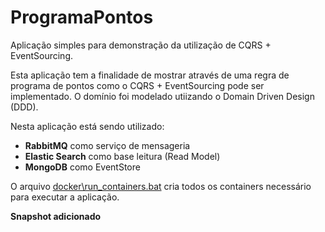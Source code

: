# ProgramaPontos
Aplicação simples para demonstração da utilização de CQRS + EventSourcing.

Esta aplicação tem a finalidade de mostrar através de uma regra de programa de pontos como o CQRS + EventSourcing pode ser implementado. O domínio foi modelado utiizando o Domain Driven Design (DDD).

Nesta aplicação está sendo utilizado:
<ul>
<li><b>RabbitMQ</b> como serviço de mensageria</li>
<li><b>Elastic Search</b> como base leitura (Read Model)</li>
<li><b>MongoDB</b> como EventStore</li>
</ul>

O arquivo <a href="https://github.com/patrickreinan/programapontos/blob/master/docker/run_containers.bat">docker\run_containers.bat</a> cria todos os containers necessário para executar a aplicação.

<b>Snapshot adicionado</b>
